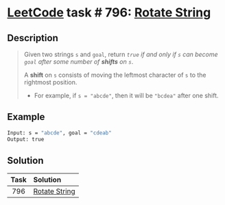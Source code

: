 # [LeetCode][leetcode] task # 796: [Rotate String][task]

Description
-----------

> Given two strings `s` and `goal`,
> return _`true` if and only if `s` can become `goal` after some number of **shifts** on `s`_.
> 
> A **shift** on `s` consists of moving the leftmost character of `s` to the rightmost position.
> * For example, if `s = "abcde"`, then it will be `"bcdea"` after one shift.


Example
-------

```sh
Input: s = "abcde", goal = "cdeab"
Output: true
```

Solution
--------

| Task | Solution                  |
|:----:|:--------------------------|
| 796  | [Rotate String][solution] |


[leetcode]: <http://leetcode.com/>
[task]: <https://leetcode.com/problems/rotate-string/>
[solution]: <https://github.com/wellaxis/praxis-leetcode/blob/main/src/main/java/com/witalis/praxis/leetcode/task/h8/p796/option/Practice.java>
